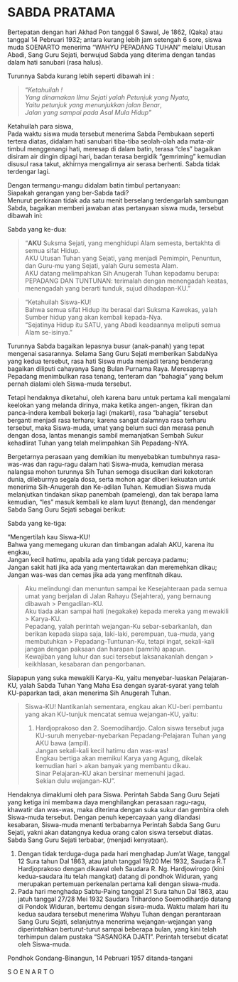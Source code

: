 # SABDA PRATAMA

Bertepatan dengan hari Akhad Pon tanggal 6 Sawal, Je 1862, (Qaka) atau tanggal 14 Pebruari 1932; antara kurang lebih jam setengah 6 sore, siswa muda SOENARTO menerima “WAHYU PEPADANG TUHAN” melalui Utusan Abadi, Sang Guru Sejati, berwujud Sabda yang diterima dengan tandas dalam hati sanubari (rasa halus).

Turunnya Sabda kurang lebih seperti dibawah ini :

> “*Ketahuilah !*<br/>
> *Yang dinamakan Ilmu Sejati yalah Petunjuk yang Nyata,*<br/>
> *Yaitu petunjuk yang menunjukkan jalan Benar*,<br/> 
> *Jalan yang sampai pada Asal Mula Hidup”*<br/>

Ketahuilah para siswa,<br/>
Pada waktu siswa muda tersebut menerima Sabda Pembukaan seperti tertera diatas, didalam hati sanubari tiba-tiba seolah-olah ada mata-air timbul menggenangi hati, meresap di dalam batin, terasa “cles” bagaikan disiram air dingin dipagi hari, badan terasa bergidik “gemriming” kemudian disusul rasa takut, akhirnya mengalirnya air serasa berhenti. Sabda tidak terdengar lagi.

Dengan termangu-mangu didalam batin timbul pertanyaan:<br/>
Siapakah gerangan yang ber-Sabda tadi?<br/>
Menurut perkiraan tidak ada satu menit berselang terdengarlah sambungan Sabda, bagaikan memberi jawaban atas pertanyaan siswa muda, tersebut dibawah ini:

Sabda yang ke-dua:

> “**AKU** Suksma Sejati, yang menghidupi Alam semesta, bertakhta di semua sifat Hidup.<br/>
> AKU Utusan Tuhan yang Sejati, yang menjadi Pemimpin, Penuntun, dan  Guru-mu yang Sejati, yalah Guru semesta Alam.<br/>
> AKU datang melimpahkan Sih Anugerah Tuhan kepadamu berupa: PEPADANG DAN TUNTUNAN: terimalah dengan menengadah keatas, menengadah yang  berarti tunduk, sujud dihadapan-KU.”<br/>

> “Ketahuilah Siswa-KU!<br/>
> Bahwa semua sifat Hidup itu berasal dari Suksma Kawekas, yalah Sumber hidup yang akan kembali kepada-Nya.<br/>
> “Sejatinya Hidup itu SATU, yang Abadi keadaannya meliputi semua Alam se-isinya.” 

Turunnya Sabda bagaikan lepasnya busur (anak-panah) yang tepat mengenai sasarannya. Selama Sang Guru Sejati memberikan SabdaNya yang kedua tersebut, rasa hati Siswa muda menjadi terang benderang bagaikan diliputi cahayanya Sang Bulan Purnama Raya.
Meresapnya Pepadang menimbulkan rasa tenang, tenteram dan “bahagia” yang belum pernah dialami oleh Siswa-muda tersebut.

Tetapi hendaknya diketahui, oleh karena baru untuk pertama kali mengalami keelokan yang melanda dirinya, maka ketika angen-angen, fikiran dan panca-indera kembali bekerja lagi (makarti), rasa “bahagia” tersebut berganti menjadi rasa terharu; karena sangat dalamnya rasa terharu tersebut, maka Siswa-muda, umat yang belum suci dan merasa penuh dengan dosa, lantas menangis sambil memanjatkan Sembah Sukur kehadlirat Tuhan yang telah melimpahkan Sih Pepadang-NYA.

Bergetarnya perasaan yang demikian itu menyebabkan tumbuhnya rasa-was-was dan ragu-ragu dalam hati Siswa-muda, kemudian merasa nalangsa mohon turunnya Sih Tuhan semoga disucikan dari kekotoran dunia, dileburnya segala dosa, serta mohon agar diberi kekuatan untuk menerima Sih-Anugerah dan Ke-adilan Tuhan. Kemudian Siswa muda melanjutkan tindakan sikap panembah (pameleng), dan tak berapa lama kemudian, “les” masuk kembali ke alam luyut (tenang), dan mendengar Sabda Sang Guru Sejati sebagai berikut:

Sabda yang ke-tiga:

“Mengertilah kau Siswa-KU!<br/>
Bahwa yang memegang ukuran dan timbangan adalah AKU, karena itu engkau, <br/>
Jangan kecil hatimu, apabila ada yang tidak percaya padamu;<br/>
Jangan sakit hati jika ada yang mentertawakan dan meremehkan dikau;<br/>
Jangan was-was dan cemas jika ada yang menfitnah dikau.<br/> 

> Aku melindungi dan menuntun sampai ke Kesejahteraan pada semua umat yang berjalan di Jalan Rahayu (Sejahtera), yang bernaung dibawah > Pengadilan-KU.<br/>
> Aku tiada akan sampai hati (negakake) kepada mereka yang mewakili > Karya-KU.<br/>
> Pepadang, yalah perintah wejangan-Ku sebar-sebarkanlah, dan berikan kepada siapa saja, laki-laki, perempuan, tua-muda, yang membutuhkan > Pepadang-Tuntunan-Ku, tetapi ingat, sekali-kali jangan dengan paksaan dan harapan (pamrih) apapun.<br/>
> Kewajiban yang luhur dan suci tersebut laksanakanlah dengan > keikhlasan, kesabaran dan pengorbanan.<br/>

Siapapun yang suka mewakili Karya-Ku, yaitu menyebar-luaskan Pelajaran-KU, yalah Sabda Tuhan Yang Maha Esa dengan syarat-syarat yang telah KU-paparkan tadi, akan menerima Sih Anugerah Tuhan.
 

> Siswa-KU!
> Nantikanlah sementara, engkau akan KU-beri pembantu yang akan KU-tunjuk mencatat semua wejangan-KU, yaitu:<br/> 
> 1. Hardjoprakoso dan   2. Soemodihardjo.
> Calon siswa tersebut juga KU-suruh menyebar-nyebarkan Pepadang-Pelajaran  Tuhan yang AKU bawa (ampil).<br/>
> Jangan sekali-kali kecil hatimu dan was-was!<br/>
> Engkau bertiga akan memikul Karya yang Agung, dikelak kemudian hari > akan banyak yang membantu dikau. <br/>
> Sinar Pelajaran-KU akan bersinar memenuhi jagad.<br/>
> Sekian dulu wejangan-KU”.<br/>

Hendaknya dimaklumi oleh para Siswa.
Perintah Sabda Sang Guru Sejati yang ketiga ini membawa daya menghilangkan perasaan ragu-ragu, khawatir dan was-was, maka diterima dengan suka sukur dan gembira oleh Siswa-muda tersebut.
Dengan penuh kepercayaan yang dilandasi kesabaran, Siswa-muda menanti terbabarnya Perintah Sabda Sang Guru Sejati, yakni akan datangnya kedua orang calon siswa tersebut diatas.
Sabda Sang Guru Sejati terbabar, (menjadi kenyataan).

1.	Dengan tidak terduga-duga pada hari menghadap Jum’at Wage, tanggal 12 Sura tahun Dal 1863, atau jatuh tanggal 19/20 Mei 1932, Saudara R.T Hardjoprakoso dengan dikawal oleh Saudara R. Ng. Hardjowirogo (kini kedua-saudara itu telah mangkat) datang di pondhok Widuran, yang merupakan pertemuan perkenalan pertama kali dengan siswa-muda.
2.	Pada hari menghadap Sabtu-Paing tanggal 21 Sura tahun Dal 1863, atau jatuh tanggal 27/28 Mei 1932 Saudara Trihardono Soemodihardjo datang di Pondok Widuran, bertemu dengan siswa-muda.
Waktu malam hari itu kedua saudara tersebut menerima Wahyu Tuhan dengan perantaraan Sang Guru Sejati, selanjutnya menerima wejangan-wejangan yang diperintahkan berturut-turut sampai beberapa bulan, yang kini telah terhimpun dalam pustaka “SASANGKA DJATI”.
Perintah tersebut dicatat oleh Siswa-muda.

Pondhok Gondang-Binangun, 14 Pebruari 1957
ditanda-tangani 

S O E N A R T O
